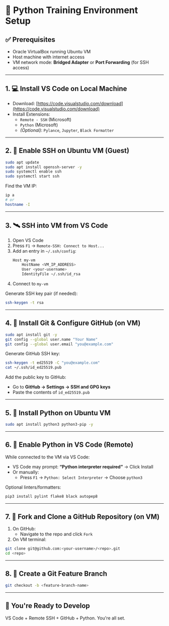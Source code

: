 # 🐍 Python Training Environment Setup

## ✅ Prerequisites
- Oracle VirtualBox running Ubuntu VM  
- Host machine with internet access  
- VM network mode: **Bridged Adapter** or **Port Forwarding** (for SSH access)  

---

## 1. 💻 Install VS Code on Local Machine
- Download: [https://code.visualstudio.com/download](https://code.visualstudio.com/download)  
- Install Extensions:  
  - `Remote - SSH` (Microsoft)  
  - `Python` (Microsoft)  
  - *(Optional)*: `Pylance`, `Jupyter`, `Black Formatter`  

---

## 2. 🔐 Enable SSH on Ubuntu VM (Guest)
```bash
sudo apt update
sudo apt install openssh-server -y
sudo systemctl enable ssh
sudo systemctl start ssh
```

Find the VM IP:
```bash
ip a
# or
hostname -I
```

---

## 3. 🛰️ SSH into VM from VS Code
1. Open VS Code  
2. Press `F1` → `Remote-SSH: Connect to Host...`  
3. Add an entry in `~/.ssh/config`:
   ```bash
   Host my-vm
       HostName <VM_IP_ADDRESS>
       User <your-username>
       IdentityFile ~/.ssh/id_rsa
   ```
4. Connect to `my-vm`  

Generate SSH key pair (if needed):
```bash
ssh-keygen -t rsa
```

---

## 4. 🧰 Install Git & Configure GitHub (on VM)
```bash
sudo apt install git -y
git config --global user.name "Your Name"
git config --global user.email "you@example.com"
```

Generate GitHub SSH key:
```bash
ssh-keygen -t ed25519 -C "you@example.com"
cat ~/.ssh/id_ed25519.pub
```

Add the public key to GitHub:  
- Go to **GitHub → Settings → SSH and GPG keys**  
- Paste the contents of `id_ed25519.pub`

---

## 5. 🐍 Install Python on Ubuntu VM
```bash
sudo apt install python3 python3-pip -y
```

---

## 6. 🧩 Enable Python in VS Code (Remote)
While connected to the VM via VS Code:
- VS Code may prompt: **“Python interpreter required”** → Click Install  
- Or manually:  
  - Press `F1` → `Python: Select Interpreter` → Choose `python3`

Optional linters/formatters:
```bash
pip3 install pylint flake8 black autopep8
```

---

## 7. 🔄 Fork and Clone a GitHub Repository (on VM)
1. On GitHub:  
   - Navigate to the repo and click `Fork`  
2. On VM terminal:
```bash
git clone git@github.com:<your-username>/<repo>.git
cd <repo>
```

---

## 8. 🌿 Create a Git Feature Branch
```bash
git checkout -b <feature-branch-name>
```

---

## 🎯 You're Ready to Develop
VS Code + Remote SSH + GitHub + Python. You're all set.

